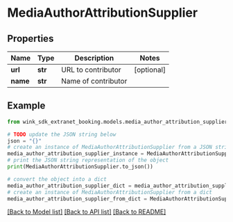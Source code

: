 # MediaAuthorAttributionSupplier


## Properties

Name | Type | Description | Notes
------------ | ------------- | ------------- | -------------
**url** | **str** | URL to contributor | [optional] 
**name** | **str** | Name of contributor | 

## Example

```python
from wink_sdk_extranet_booking.models.media_author_attribution_supplier import MediaAuthorAttributionSupplier

# TODO update the JSON string below
json = "{}"
# create an instance of MediaAuthorAttributionSupplier from a JSON string
media_author_attribution_supplier_instance = MediaAuthorAttributionSupplier.from_json(json)
# print the JSON string representation of the object
print(MediaAuthorAttributionSupplier.to_json())

# convert the object into a dict
media_author_attribution_supplier_dict = media_author_attribution_supplier_instance.to_dict()
# create an instance of MediaAuthorAttributionSupplier from a dict
media_author_attribution_supplier_from_dict = MediaAuthorAttributionSupplier.from_dict(media_author_attribution_supplier_dict)
```
[[Back to Model list]](../README.md#documentation-for-models) [[Back to API list]](../README.md#documentation-for-api-endpoints) [[Back to README]](../README.md)


